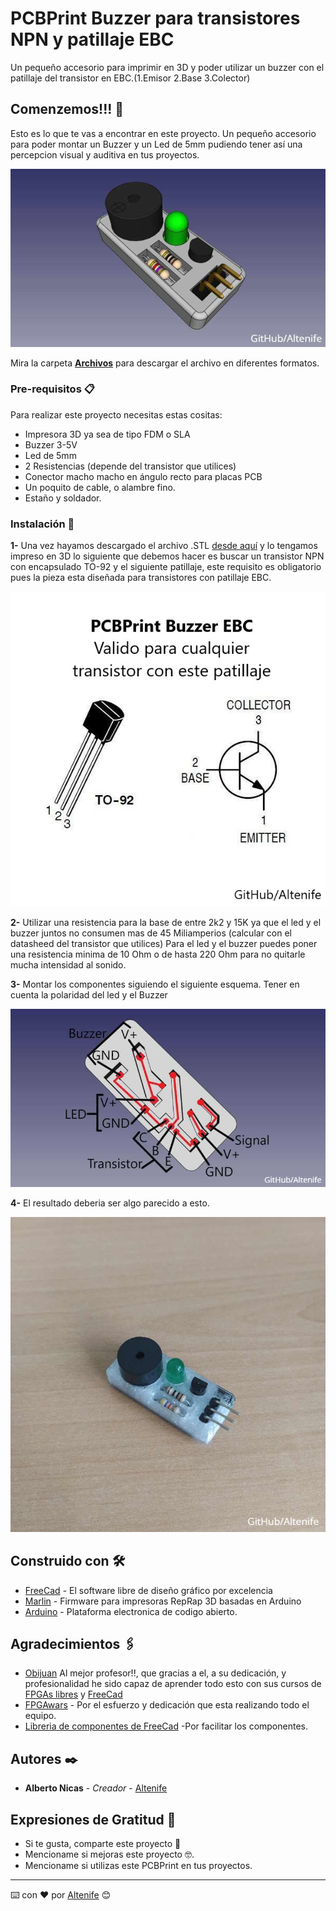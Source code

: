 # PCBPrint Buzzer para transistores NPN y patillaje EBC

Un pequeño accesorio para imprimir en 3D y poder utilizar un buzzer con el patillaje del transistor en EBC.(1.Emisor 2.Base 3.Colector)

## Comenzemos!!! 🚀

Esto es lo que te vas a encontrar en este proyecto. Un pequeño accesorio para poder montar un Buzzer y un Led de 5mm pudiendo tener así
una percepcion visual y auditiva en tus proyectos.

<p align="center">
  <img src="https://github.com/altenife/Things-Cosas-FPGAs-y-Arduino/blob/master/PCBPrint%20buzzer%20EBC/Imagenes/PCBPrint%20buzzer%20EBC.jpg"></p>
  

Mira la carpeta [**Archivos**](https://github.com/altenife/Things-Cosas-FPGAs-y-Arduino/tree/master/PCBPrint%20buzzer%20EBC/Archivos) para descargar el archivo en diferentes formatos.


### Pre-requisitos 📋

Para realizar este proyecto necesitas estas cositas:

- Impresora 3D ya sea de tipo FDM o SLA<br/>
- Buzzer 3-5V<br/>
- Led de 5mm<br/>
- 2 Resistencias (depende del transistor que utilices)<br/>
- Conector macho macho en ángulo recto para placas PCB<br/>
- Un poquito de cable, o alambre fino.<br/>
- Estaño y soldador.<br/>

### Instalación 🔧

**1-** Una vez hayamos descargado el archivo .STL [desde aquí](https://github.com/altenife/Things-Cosas-FPGAs-y-Arduino/blob/master/PCBPrint%20buzzer%20EBC/Archivos/PCBPrint%20buzzer%20EBC.stl)
y lo tengamos impreso en 3D lo siguiente que debemos hacer es buscar un transistor NPN con encapsulado TO-92 y el siguiente patillaje, este requisito es obligatorio pues la pieza esta diseñada para transistores con patillaje EBC.

<p align="center">
  <img src="https://github.com/altenife/Things-Cosas-FPGAs-y-Arduino/blob/master/PCBPrint%20buzzer%20EBC/Imagenes/Transistor%20EBC.jpg"></p>

**2-**
Utilizar una resistencia para la base de entre 2k2 y 15K ya que el led y el buzzer juntos no consumen mas de 45 Miliamperios (calcular con el datasheed del transistor que utilices)
Para el led y el buzzer puedes poner una resistencia minima de 10 Ohm o de hasta 220 Ohm para no quitarle mucha intensidad al sonido.

**3-**
Montar los componentes siguiendo el siguiente esquema. Tener en cuenta la polaridad del led y el Buzzer
<p align="center">
  <img src="https://github.com/altenife/Things-Cosas-FPGAs-y-Arduino/blob/master/PCBPrint%20buzzer%20EBC/Imagenes/PCBPrint%20buzzer%20EBC%20Pistas%20dibujadas.jpg"></p>
  
  **4-**
  El resultado deberia ser algo parecido a esto.
  
  <p align="center">
  <img src="https://github.com/altenife/Things-Cosas-FPGAs-y-Arduino/blob/master/PCBPrint%20buzzer%20EBC/Imagenes/buzzer.jpg"></p>
  

## Construido con 🛠️

* [FreeCad](https://github.com/FreeCAD/FreeCAD) - El software libre de diseño gráfico por excelencia
* [Marlin](https://github.com/MarlinFirmware/Marlin) - Firmware para impresoras RepRap 3D basadas en Arduino
* [Arduino](https://github.com/arduino/Arduino) - Plataforma electronica de codigo abierto.


## Agradecimientos 🖇️

* [Obijuan](https://github.com/Obijuan) Al mejor profesor!!, que gracias a el, a su dedicación, y profesionalidad he sido capaz de aprender todo esto con sus cursos de [FPGAs libres](https://github.com/Obijuan/digital-electronics-with-open-FPGAs-tutorial/wiki) y [FreeCad](https://github.com/Obijuan/tutoriales-freecad)
* [FPGAwars](https://github.com/FPGAwars) - Por el esfuerzo y dedicación que esta realizando todo el equipo.
* [Libreria de componentes de FreeCad](https://github.com/FreeCAD/FreeCAD-library) -Por facilitar los componentes.


## Autores ✒️

* **Alberto Nicas** - *Creador* - [Altenife](https://github.com/altenife)

## Expresiones de Gratitud 🎁

* Si te gusta, comparte este proyecto 📢
* Mencioname si mejoras este proyecto 🤓.
* Mencioname si utilizas este PCBPrint en tus proyectos.


---
⌨️ con ❤️ por [Altenife](https://github.com/altenife) 😊
